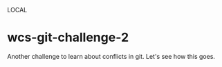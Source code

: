 LOCAL
# wcs-git-challenge-2
Another challenge to learn about conflicts in git.
Let's see how this goes.

